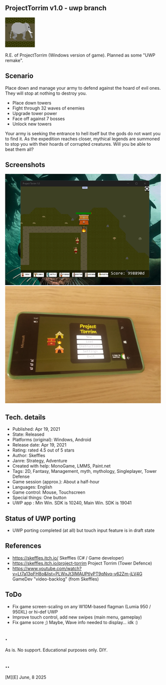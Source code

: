 ## ProjectTorrim v1.0 - uwp branch
![Logo](Images/logo.png)

R.E. of ProjectTorrim (Windows version of game). Planned as some "UWP remake".

## Scenario
Place down and manage your army to defend against the hoard of evil ones. They will stop at nothing to destroy you.

- Place down towers
- Fight through 32 waves of enemies
- Upgrade tower power
- Face off against 7 bosses
- Unlock new towers

Your army is seeking the entrance to hell itself but the gods do not want you to find it. As the expedition reaches closer, mythical legends are summoned to stop you with their hoards of corrupted creatures. Will you be able to beat them all?

## Screenshots
![](Images/sshot01.png)
![](Images/sshot02.png)

## Tech. details
- Published:	 Apr 19, 2021
- State: 	Released
- Platforms (original): Windows, Android
- Release date:	 Apr 19, 2021
- Rating: rated 4.5 out of 5 stars
- Author: Skeffles
- Janre: Strategy, Adventure
- Created with help: MonoGame, LMMS, Paint.net
- Tags:	2D, Fantasy, Management, myth, mythology, Singleplayer, Tower Defense
- Game session (approx.): About a half-hour
- Languages: English
- Game control: Mouse, Touchscreen
- Special things: One button
- UWP app : Min Win. SDK is 10240, Main Win. SDK is 19041  

## Status of UWP porting
-  UWP porting completed (at all) but touch input feature is in draft state


## References
- https://skeffles.itch.io/ Skeffles (C# / Game developer)
- https://skeffles.itch.io/project-torrim Project Torrim (Tower Defence)
- https://www.youtube.com/watch?v=Lt7a13pFH8o&list=PLWxJt3IMAUPtIyPT9qNvq-v62Zm-jLV4G GameDev "video-backlog" (from Skeffles)


## ToDo
- Fix game screen-scaling on any W10M-based flagman (Lumia 950 / 950XL) or hi-def UWP
- Improve touch control, add new swipes (main menu, gameplay)
- Fix game score ;) Maybe, Wave info needed to display… idk :)


## .
As is. No support. Educational purposes only. DIY.

## ..
[M][E] June, 8 2025